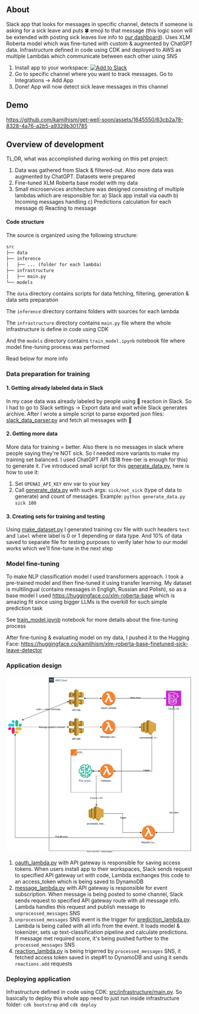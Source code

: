 ## About

Slack app that looks for messages in specific channel, detects if someone is asking for a sick leave and puts 🍀 emoji to that message (this logic soon will be extended with posting sick leaves live info to [our dashboard](https://github.com/flatstack-warsaw-dashboard/dashboard)). Uses XLM Roberta model which was fine-tuned with custom & augmented by ChatGPT data. Infrastructure defined in code using CDK and deployed to AWS as multiple Lambdas which communicate between each other using SNS

1. Install app to your workspace: <a href="https://slack.com/oauth/v2/authorize?client_id=14913796932.5867082748166&scope=channels:history,reactions:read,reactions:write,chat:write&user_scope="><img alt="Add to Slack" height="40" width="139" src="https://platform.slack-edge.com/img/add_to_slack.png" srcSet="https://platform.slack-edge.com/img/add_to_slack.png 1x, https://platform.slack-edge.com/img/add_to_slack@2x.png 2x" /></a>
2. Go to specific channel where you want to track messages. Go to Integrations -> Add App
3. Done! App will now detect sick leave messages in this channel

## Demo

https://github.com/kamilhism/get-well-soon/assets/1645550/63cb2a78-8328-4a76-a2b5-a9329b301785

## Overview of development

TL;DR, what was accomplished during working on this pet project:
1. Data was gathered from Slack & filtered-out. Also more data was augmented by ChatGPT. Datasets were prepared
2. Fine-tuned XLM Roberta base model with my data
3. Small microservices architecture was designed consisting of multiple lambdas which are responsible for: a) Slack app install via oauth b) Incoming messages handling c) Predictions calculation for each message d) Reacting to message

#### Code structure

The source is organized using the following structure:

```
src
├── data
├── inference
│   ├── ... (folder for each lambda)
├── infrastructure
│   ├── main.py
└── models
```

The `data` directory contains scripts for data fetching, filtering, generation & data sets preparation

The `inference` directory contains folders with sources for each lambda

The `infrastructure` directory contains `main.py` file where the whole infrastructure is define in code using CDK

And the `models` directory contains `train_model.ipynb` notebook file where model fine-tuning process was performed

Read below for more info

### Data preparation for training

#### 1. Getting already labeled data in Slack

In my case data was already labeled by people using 💊 reaction in Slack. So I had to go to Slack settings -> Export data and wait while Slack generates archive. After I wrote a simple script to parse exported json files: [slack_data_parser.py](src/data/slack_data_parser.py) and fetch all messages with 💊

#### 2. Getting more data

More data for training = better. Also there is no messages in slack where people saying they're NOT sick. So I needed more variants to make my training set balanced. I used ChatGPT API ($18 free-tier is enough for this) to generate it. I've introduced small script for this [generate_data.py](src/data/generate_data.py), here is how to use it:

1. Set `OPENAI_API_KEY` env var to your key
2. Call [generate_data.py](src/data/generate_data.py) with such args: `sick/not_sick` (type of data to generate) and count of messages. Example: `python generate_data.py sick 100`

#### 3. Creating sets for training and testing

Using [make_dataset.py](src/data/make_dataset.py) I generated training csv file with such headers `text` and `label` where label is 0 or 1 depending or data type. And 10% of data saved to separate file for testing purposes to verify later how to our model works which we'll fine-tune in the next step

### Model fine-tuning

To make NLP classification model I used transformers approach. I took a pre-trained model and then fine-tuned it using transfer learning. My dataset is multilingual (contains messages in Engligh, Russian and Polish), so as a base model I used https://huggingface.co/xlm-roberta-base which is amazing fit since using bigger LLMs is the overkill for such simple prediction task

See [train_model.ipynb](src/models/train_model.ipynb) notebook for more details about the fine-tuning process

After fine-tuning & evaluating model on my data, I pushed it to the Hugging Face: https://huggingface.co/kamilhism/xlm-roberta-base-finetuned-sick-leave-detector

### Application design

![architecture.drawio.svg](.readme/architecture.svg)

1. [oauth_lambda.py](src/inference/oauth/oauth_lambda.py) with API gateway is responsible for saving access tokens. When users install app to their workspaces, Slack sends request to specified API gateway url with code, Lambda exchanges this code to an access_token which is being saved to DynamoDB
2. [message_lambda.py](src/inference/message/message_lambda.py) with API gateway is responsible for event subscription. When message is being posted to some channel, Slack sends request to specified API gateway route with all message info. Lambda handles this request and publish message to `unprocessed_messages` SNS
3. `unprocessed_messages` SNS event is the trigger for [prediction_lambda.py](src/inference/prediction/prediction_lambda.py). Lambda is being called with all info from the event. It loads model & tokenizer, sets up text-classification pipeline and calculate predictions. If message met required score, it's being pushed further to the `processed_messages` SNS
4. [reaction_lambda.py](/src/inference/reaction/reaction_lambda.py) is being trigerred by `processed_messages` SNS, it fetched access token saved in step#1 to DynamoDB and using it sends `reactions.add` requests

### Deploying application

Infrastructure defined in code using CDK: [src/infrastructure/main.py](src/infrastructure/main.py). So basically to deploy this whole app need to just run inside infrastructure folder: `cdk bootstrap` and `cdk deploy`
